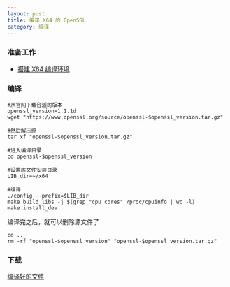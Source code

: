 ```yaml
---
layout: post
title: 编译 X64 的 OpenSSL
category: 编译
---
```


### 准备工作
- [搭建 X64 编译环境](x64-environment)

### 编译
```shell
#从官网下载合适的版本
openssl_version=1.1.1d
wget "https://www.openssl.org/source/openssl-$openssl_version.tar.gz"

#然后解压缩
tar xf "openssl-$openssl_version.tar.gz"

#进入编译目录
cd openssl-$openssl_version

#设置库文件安装目录
LIB_dir=~/x64

#编译
./config --prefix=$LIB_dir
make build_libs -j $(grep "cpu cores" /proc/cpuinfo | wc -l)
make install_dev
```

编译完之后，就可以删除源文件了
```shell
cd ..
rm -rf "openssl-$openssl_version" "openssl-$openssl_version.tar.gz"
```

### 下载
[编译好的文件](/assets/x64-openssl.tar.gz)

[x64-environment]: /编译/2019/11/22/x64-environment.html